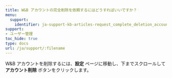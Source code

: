 ```yaml
---
title: W&B アカウントの完全削除を依頼するにはどうすればいいですか？
menu:
  support:
    identifier: ja-support-kb-articles-request_complete_deletion_account
support:
- ユーザー管理
toc_hide: true
type: docs
url: /ja/support/:filename
---
```


W&B アカウントを削除するには、**設定** ページに移動し、下までスクロールして **アカウント削除** ボタンをクリックします。